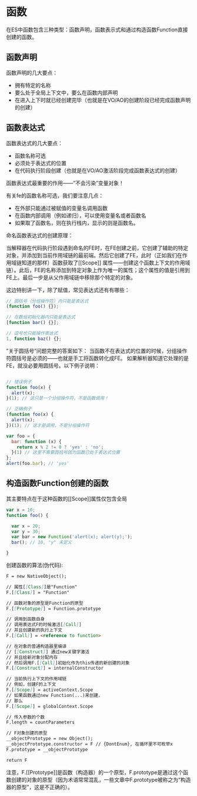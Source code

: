 # 函数

在ES中函数包含三种类型：函数声明，函数表示式和通过构造函数Function直接创建的函数。

## 函数声明

函数声明的几大要点：

- 拥有特定的名称
- 要么处于全局上下文中，要么在函数内部声明
- 在进入上下时就已经创建完毕（也就是在VO/AO的创建阶段已经完成函数声明的创建）

## 函数表达式

函数表达式的几大要点：

- 函数名称可选
- 必须处于表达式的位置
- 在代码执行阶段创建（也就是在VO/AO激活阶段完成函数表达式的创建）

函数表达式最重要的作用——”不会污染”变量对象！

有关fe的函数名称可选，我们要注意几点：

- 在外部只能通过被赋值的变量名调用函数
- 在函数内部调用（例如递归），可以使用变量名或者函数名
- 如果取了函数名，则在执行栈内，显示的则是函数名。

命名函数表达式的创建原理：

当解释器在代码执行阶段遇到命名的FE时，在FE创建之前，它创建了辅助的特定对象，并添加到当前作用域链的最前端。然后它创建了FE，此时（正如我们在作用域链知道的那样）函数获取了[[Scope]] 属性——创建这个函数上下文的作用域链）。此后，FE的名称添加到特定对象上作为唯一的属性；这个属性的值是引用到FE上。最后一步是从父作用域链中移除那个特定的对象。

这边特别讲一下，除了赋值，常见表达式还有有哪些：

```js
// 圆括号（分组操作符）内只能是表达式
(function foo() {});

// 在数组初始化器内只能是表达式
[function bar() {}];

// 逗号也只能操作表达式
1, function baz() {};
```

”关于圆括号”问题完整的答案如下：
当函数不在表达式的位置的时候，分组操作符圆括号是必须的——也就是手工将函数转化成FE。
如果解析器知道它处理的是FE，就没必要用圆括号。以下例子说明：

```js

// 错误例子
function foo(x) {
  alert(x);
}(1); // 这只是一个分组操作符，不是函数调用！

// 正确例子
(function foo(x) {
  alert(x);
})(1); // 这才是调用，不是分组操作符

var foo = {
  bar: function (x) {
    return x % 2 != 0 ? 'yes' : 'no';
  }(1) // 这里不需要圆括号因为函数已处于表达式位置
};
alert(foo.bar); // 'yes'

```

## 构造函数Function创建的函数

其主要特点在于这种函数的[[Scope]]属性仅包含全局

```js
var x = 10;
function foo() {

  var x = 20;
  var y = 30;
  var bar = new Function('alert(x); alert(y);');
  bar(); // 10, "y" 未定义

}
```

创建函数的算法(伪代码):

```markdown
F = new NativeObject();

// 属性[[Class]]是"Function"
F.[[Class]] = "Function"

// 函数对象的原型是Function的原型
F.[[Prototype]] = Function.prototype

// 调用到函数自身
// 调用表达式F的时候激活[[Call]]
// 并且创建新的执行上下文
F.[[Call]] = <reference to function>

// 在对象的普通构造器里编译
// [[Construct]] 通过new关键字激活
// 并且给新对象分配内存
// 然后调用F.[[Call]]初始化作为this传递的新创建的对象
F.[[Construct]] = internalConstructor

// 当前执行上下文的作用域链
// 例如，创建F的上下文
F.[[Scope]] = activeContext.Scope
// 如果函数通过new Function(...)来创建，
// 那么
F.[[Scope]] = globalContext.Scope

// 传入参数的个数
F.length = countParameters

// F对象创建的原型
__objectPrototype = new Object();
__objectPrototype.constructor = F // {DontEnum}, 在循环里不可枚举x
F.prototype = __objectPrototype

return F
```

注意，F.[[Prototype]]是函数（构造器）的一个原型，F.prototype是通过这个函数创建的对象的原型（因为术语常常混乱，一些文章中F.prototype被称之为“构造器的原型”，这是不正确的）。
